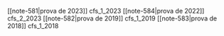 
[[note-581|prova de 2023]] cfs_1_2023
[[note-584|prova de 2022]] cfs_2_2023
[[note-582|prova de 2019]] cfs_1_2019
[[note-583|prova de 2018]] cfs_1_2018
